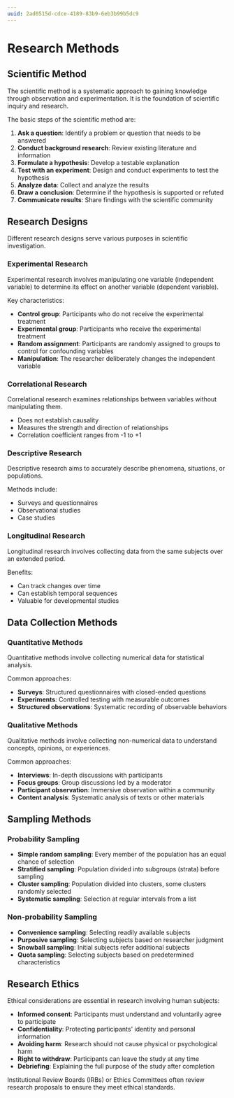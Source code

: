 ```yaml
---
uuid: 2ad0515d-cdce-4189-83b9-6eb3b99b5dc9
---
```


# Research Methods

## Scientific Method

The scientific method is a systematic approach to gaining knowledge through observation and experimentation. It is the foundation of scientific inquiry and research.

The basic steps of the scientific method are:

1. **Ask a question**: Identify a problem or question that needs to be answered
2. **Conduct background research**: Review existing literature and information
3. **Formulate a hypothesis**: Develop a testable explanation
4. **Test with an experiment**: Design and conduct experiments to test the hypothesis
5. **Analyze data**: Collect and analyze the results
6. **Draw a conclusion**: Determine if the hypothesis is supported or refuted
7. **Communicate results**: Share findings with the scientific community

## Research Designs

Different research designs serve various purposes in scientific investigation.

### Experimental Research

Experimental research involves manipulating one variable (independent variable) to determine its effect on another variable (dependent variable).

Key characteristics:
- **Control group**: Participants who do not receive the experimental treatment
- **Experimental group**: Participants who receive the experimental treatment
- **Random assignment**: Participants are randomly assigned to groups to control for confounding variables
- **Manipulation**: The researcher deliberately changes the independent variable

### Correlational Research

Correlational research examines relationships between variables without manipulating them.

- Does not establish causality
- Measures the strength and direction of relationships
- Correlation coefficient ranges from -1 to +1

### Descriptive Research

Descriptive research aims to accurately describe phenomena, situations, or populations.

Methods include:
- Surveys and questionnaires
- Observational studies
- Case studies

### Longitudinal Research

Longitudinal research involves collecting data from the same subjects over an extended period.

Benefits:
- Can track changes over time
- Can establish temporal sequences
- Valuable for developmental studies

## Data Collection Methods

### Quantitative Methods

Quantitative methods involve collecting numerical data for statistical analysis.

Common approaches:
- **Surveys**: Structured questionnaires with closed-ended questions
- **Experiments**: Controlled testing with measurable outcomes
- **Structured observations**: Systematic recording of observable behaviors

### Qualitative Methods

Qualitative methods involve collecting non-numerical data to understand concepts, opinions, or experiences.

Common approaches:
- **Interviews**: In-depth discussions with participants
- **Focus groups**: Group discussions led by a moderator
- **Participant observation**: Immersive observation within a community
- **Content analysis**: Systematic analysis of texts or other materials

## Sampling Methods

### Probability Sampling

- **Simple random sampling**: Every member of the population has an equal chance of selection
- **Stratified sampling**: Population divided into subgroups (strata) before sampling
- **Cluster sampling**: Population divided into clusters, some clusters randomly selected
- **Systematic sampling**: Selection at regular intervals from a list

### Non-probability Sampling

- **Convenience sampling**: Selecting readily available subjects
- **Purposive sampling**: Selecting subjects based on researcher judgment
- **Snowball sampling**: Initial subjects refer additional subjects
- **Quota sampling**: Selecting subjects based on predetermined characteristics

## Research Ethics

Ethical considerations are essential in research involving human subjects:

- **Informed consent**: Participants must understand and voluntarily agree to participate
- **Confidentiality**: Protecting participants' identity and personal information
- **Avoiding harm**: Research should not cause physical or psychological harm
- **Right to withdraw**: Participants can leave the study at any time
- **Debriefing**: Explaining the full purpose of the study after completion

Institutional Review Boards (IRBs) or Ethics Committees often review research proposals to ensure they meet ethical standards. 